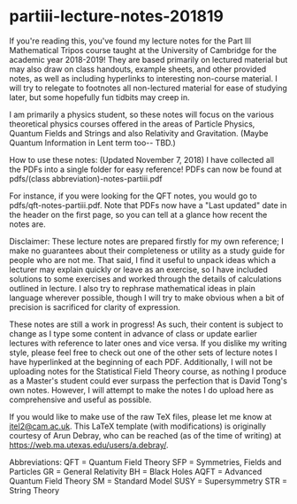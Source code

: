 # partiii-lecture-notes-201819

If you're reading this, you've found my lecture notes for the Part III Mathematical Tripos course taught at the University of Cambridge for the academic year 2018-2019! They are based primarily on lectured material but may also draw on class handouts, example sheets, and other provided notes, as well as including hyperlinks to interesting non-course material. I will try to relegate to footnotes all non-lectured material for ease of studying later, but some hopefully fun tidbits may creep in.

I am primarily a physics student, so these notes will focus on the various theoretical physics courses offered in the areas of Particle Physics, Quantum Fields and Strings and also Relativity and Gravitation. (Maybe Quantum Information in Lent term too-- TBD.)

How to use these notes:
(Updated November 7, 2018) I have collected all the PDFs into a single folder for easy reference! PDFs can now be found at
pdfs/(class abbreviation)-notes-partiii.pdf

For instance, if you were looking for the QFT notes, you would go to pdfs/qft-notes-partiii.pdf. Note that PDFs now have a "Last updated" date in the header on the first page, so you can tell at a glance how recent the notes are.

Disclaimer:
These lecture notes are prepared firstly for my own reference; I make no guarantees about their completeness or utility as a study guide for people who are not me. That said, I find it useful to unpack ideas which a lecturer may explain quickly or leave as an exercise, so I have included solutions to some exercises and worked through the details of calculations outlined in lecture. I also try to rephrase mathematical ideas in plain language wherever possible, though I will try to make obvious when a bit of precision is sacrificed for clarity of expression.

These notes are still a work in progress! As such, their content is subject to change as I type some content in advance of class or update earlier lectures with reference to later ones and vice versa. If you dislike my writing style, please feel free to check out one of the other sets of lecture notes I have hyperlinked at the beginning of each PDF. Additionally, I will not be uploading notes for the Statistical Field Theory course, as nothing I produce as a Master's student could ever surpass the perfection that is David Tong's own notes. However, I will attempt to make the notes I do upload here as comprehensive and useful as possible.

If you would like to make use of the raw TeX files, please let me know at itel2@cam.ac.uk. This LaTeX template (with modifications) is originally courtesy of Arun Debray, who can be reached (as of the time of writing) at https://web.ma.utexas.edu/users/a.debray/.

Abbreviations:
QFT = Quantum Field Theory
SFP = Symmetries, Fields and Particles
GR = General Relativity
BH = Black Holes
AQFT = Advanced Quantum Field Theory
SM = Standard Model
SUSY = Supersymmetry
STR = String Theory
